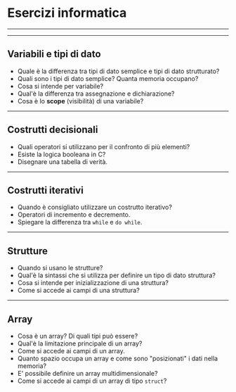 # Esercizi informatica

- - -
- - -

## Variabili e tipi di dato


  - Quale è la differenza tra tipi di dato semplice e tipi di dato strutturato?
  - Quali sono i tipi di dato semplice? Quanta memoria occupano?
  - Cosa si intende per variabile?
  - Qual'è la differenza tra assegnazione e dichiarazione?
  - Cosa è lo __scope__ (visibilità) di una variabile?
---
## Costrutti decisionali
 - Quali operatori si utilizzano per il confronto di più elementi?
 - Esiste la logica booleana in C?
 - Disegnare una tabella di verità. 
 
---
## Costrutti iterativi
- Quando è consigliato utilizzare un costrutto iterativo?
- Operatori di incremento e decremento.
- Spiegare la differenza tra `while` e `do while`.
---
## Strutture
 - Quando si usano le strutture?
 - Qual'è la sintassi che si utilizza per definire un tipo di dato struttura?
 - Cosa si intende per inizializzazione di una struttura?
 - Come si accede ai campi di una struttura?
 
---
## Array

- Cosa è un array? Di quali tipi può essere?
- Qual'è la limitazione principale di un array?
- Come si accede ai campi di un array. 
- Quanto spazio occupa un array e come sono "posizionati" i dati nella memoria?
- E' possibile definire un array multidimensionale?
- Come si accede ai campi di un array di tipo `struct`?

